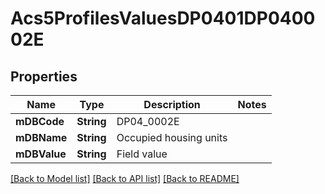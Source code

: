 # Acs5ProfilesValuesDP0401DP040002E

## Properties
Name | Type | Description | Notes
------------ | ------------- | ------------- | -------------
**mDBCode** | **String** | DP04_0002E | 
**mDBName** | **String** | Occupied housing units | 
**mDBValue** | **String** | Field value | 

[[Back to Model list]](../README.md#documentation-for-models) [[Back to API list]](../README.md#documentation-for-api-endpoints) [[Back to README]](../README.md)



